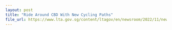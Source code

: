 ```yaml
---
layout: post
title: "Ride Around CBD With New Cycling Paths"
file_url: https://www.lta.gov.sg/content/ltagov/en/newsroom/2022/11/news-releases/ride_around_cbd_with_new_cycling_paths.html
---
```

